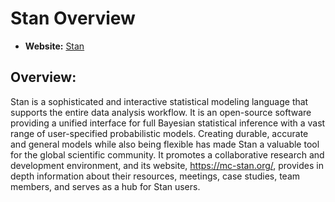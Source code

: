 # Stan Overview

- **Website:** [Stan](https://mc-stan.org/)

## Overview:

Stan is a sophisticated and interactive statistical modeling language that supports the entire data analysis workflow. It is an open-source software providing a unified interface for full Bayesian statistical inference with a vast range of user-specified probabilistic models. Creating durable, accurate and general models while also being flexible has made Stan a valuable tool for the global scientific community. It promotes a collaborative research and development environment, and its website, https://mc-stan.org/, provides in depth information about their resources, meetings, case studies, team members, and serves as a hub for Stan users. 
